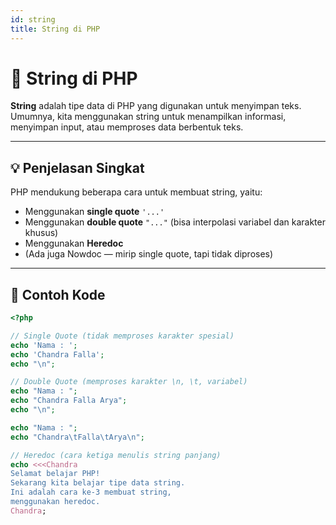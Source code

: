 ```yaml
---
id: string
title: String di PHP
---
```


# 🧾 String di PHP

**String** adalah tipe data di PHP yang digunakan untuk menyimpan teks.  
Umumnya, kita menggunakan string untuk menampilkan informasi, menyimpan input, atau memproses data berbentuk teks.

---

## 💡 Penjelasan Singkat

PHP mendukung beberapa cara untuk membuat string, yaitu:

- Menggunakan **single quote** `'...'`
- Menggunakan **double quote** `"..."` (bisa interpolasi variabel dan karakter khusus)
- Menggunakan **Heredoc**
- (Ada juga Nowdoc — mirip single quote, tapi tidak diproses)

---

## 📄 Contoh Kode

```php
<?php

// Single Quote (tidak memproses karakter spesial)
echo 'Nama : ';
echo 'Chandra Falla';
echo "\n";

// Double Quote (memproses karakter \n, \t, variabel)
echo "Nama : ";
echo "Chandra Falla Arya";
echo "\n";

echo "Nama : ";
echo "Chandra\tFalla\tArya\n";

// Heredoc (cara ketiga menulis string panjang)
echo <<<Chandra
Selamat belajar PHP!
Sekarang kita belajar tipe data string.
Ini adalah cara ke-3 membuat string,
menggunakan heredoc.
Chandra;
